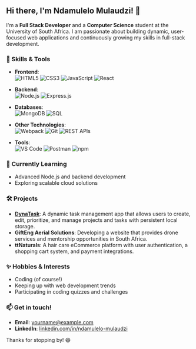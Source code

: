 ## Hi there, I'm Ndamulelo Mulaudzi! 👋

I'm a **Full Stack Developer** and a **Computer Science** student at the University of South Africa. I am passionate about building dynamic, user-focused web applications and continuously growing my skills in full-stack development.

### 🔧 Skills & Tools

- **Frontend**:  
  ![HTML5](https://img.shields.io/badge/HTML5-%23E34F26.svg?style=for-the-badge&logo=html5&logoColor=white)
  ![CSS3](https://img.shields.io/badge/CSS3-%231572B6.svg?style=for-the-badge&logo=css3&logoColor=white)
  ![JavaScript](https://img.shields.io/badge/JavaScript-%23F7DF1E.svg?style=for-the-badge&logo=javascript&logoColor=black)
  ![React](https://img.shields.io/badge/React-%2320232a.svg?style=for-the-badge&logo=react&logoColor=%2361DAFB)

- **Backend**:  
  ![Node.js](https://img.shields.io/badge/Node.js-%23339933.svg?style=for-the-badge&logo=node.js&logoColor=white)
  ![Express.js](https://img.shields.io/badge/Express.js-%23000000.svg?style=for-the-badge&logo=express&logoColor=white)

- **Databases**:  
  ![MongoDB](https://img.shields.io/badge/MongoDB-%2347A248.svg?style=for-the-badge&logo=mongodb&logoColor=white)
  ![SQL](https://img.shields.io/badge/SQL-%2300758F.svg?style=for-the-badge&logo=postgresql&logoColor=white)

- **Other Technologies**:  
  ![Webpack](https://img.shields.io/badge/Webpack-%238DD6F9.svg?style=for-the-badge&logo=webpack&logoColor=black)
  ![Git](https://img.shields.io/badge/Git-%23F05033.svg?style=for-the-badge&logo=git&logoColor=white)
  ![REST APIs](https://img.shields.io/badge/REST_APIs-%23007396.svg?style=for-the-badge)

- **Tools**:  
  ![VS Code](https://img.shields.io/badge/VS_Code-%23007ACC.svg?style=for-the-badge&logo=visual-studio-code&logoColor=white)
  ![Postman](https://img.shields.io/badge/Postman-%23FF6C37.svg?style=for-the-badge&logo=postman&logoColor=white)
  ![npm](https://img.shields.io/badge/npm-%23CB3837.svg?style=for-the-badge&logo=npm&logoColor=white)

### 🌱 Currently Learning
- Advanced Node.js and backend development
- Exploring scalable cloud solutions

### 🛠️ Projects
- **[DynaTask](https://github.com/yourusername/dynatask)**: A dynamic task management app that allows users to create, edit, prioritize, and manage projects and tasks with persistent local storage.
- **GiftEng Aerial Solutions**: Developing a website that provides drone services and mentorship opportunities in South Africa.
- **ttNaturals**: A hair care eCommerce platform with user authentication, a shopping cart system, and payment integrations.

### ✨ Hobbies & Interests
- Coding (of course!)
- Keeping up with web development trends
- Participating in coding quizzes and challenges

### 📫 Get in touch!
- **Email**: [yourname@example.com](mailto:yourname@example.com)
- **LinkedIn**: [linkedin.com/in/ndamulelo-mulaudzi](https://linkedin.com/in/yourprofile)

Thanks for stopping by! 😄
